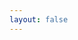 ```yaml
---
layout: false
---
```


<script setup>
import { ApiReference } from '@scalar/api-reference'
import '@scalar/api-reference/style.css'
import openapiYamlDocs from "@embedded-blockchain-surveillance-system/docs-openapi/openapi.yaml?raw";
import { env } from "../src/env.ts"

const capitalize = (val) => String(val).charAt(0).toUpperCase() + String(val).slice(1)

const configuration = {
  content: openapiYamlDocs,
  spec: {
    servers: [
      {
        url: env.VITE_SERVER_URL,
        description: capitalize(env.VITE_NODE_ENV)
      },
    ]
  },
}
</script>

<ApiReference 
  :configuration="configuration"
/>
